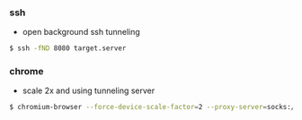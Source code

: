 ### ssh
 * open background ssh tunneling
```sh
$ ssh -fND 8080 target.server
```

### chrome
 * scale 2x and using tunneling server
```sh
$ chromium-browser --force-device-scale-factor=2 --proxy-server=socks://localhost:8080
```
